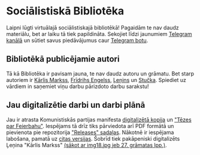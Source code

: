 # Sociālistiskā Bibliotēka
Laipni lūgti virtuālajā sociālistiskajā bibliotēkā! Pagaidām te nav daudz materiālu, bet ar laiku tā tiek papildināta. Sekojiet līdzi jaunumiem [Telegram kanālā](https://t.me/komjaunietis) un sūtiet savus piedāvājumus caur [Telegram botu](https://t.me/ubfuc_bot).
## Bibliotēkā publicējamie autori
Tā kā Bibliotēka ir pavisam jauna, te nav daudz autoru un grāmatu. Bet starp autoriem ir [Kārlis Markss](https://komjaunietis.github.io/socialistiska-biblioteka/autori/Markss), [Frīdrihs Engelss](https://komjaunietis.github.io/socialistiska-biblioteka/autori/Engelss), [Ļeņins](https://komjaunietis.github.io/socialistiska-biblioteka/autori/Lenins) un [Stučka](https://komjaunietis.github.io/socialistiska-biblioteka/autori/Stucka). Spiediet uz vārdiem in saņemiet viņu darbu pārizdoto darbu sarakstu!
## Jau digitalizētie darbi un darbi plānā
Jau ir atrasta Komunistiskās partijas manifesta [digitalizētā kopija](https://komjaunietis.github.io/socialistiska-biblioteka/kompartijasmanifests/) un ["Tēzes par Feierbahu"](https://komjaunietis.github.io/socialistiska-biblioteka/tezes-par-feierbahu/). Iespējams tā drīz tiks pārviedota arī PDF formātā un pievienota pie repozitorija ["Releases" sadaļas](https://github.com/Komjaunietis/socialistiska-biblioteka/releases). Nākotnē ir iespējama labošana, pamatā uz [citas versijas](https://t.me/komjaunietis/374). Šobrīd tiek pakāpeniski digitalizēts Ļeņina "Kārlis Markss" [(sākot ar img18.jpg jeb 27. grāmatas lpp.)](https://disk.yandex.ru/d/LhJElmCsspkOyw).
